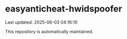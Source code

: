 # easyanticheat-hwidspoofer

Last updated: 2025-06-03 04:16:10

This repository is automatically maintained.
